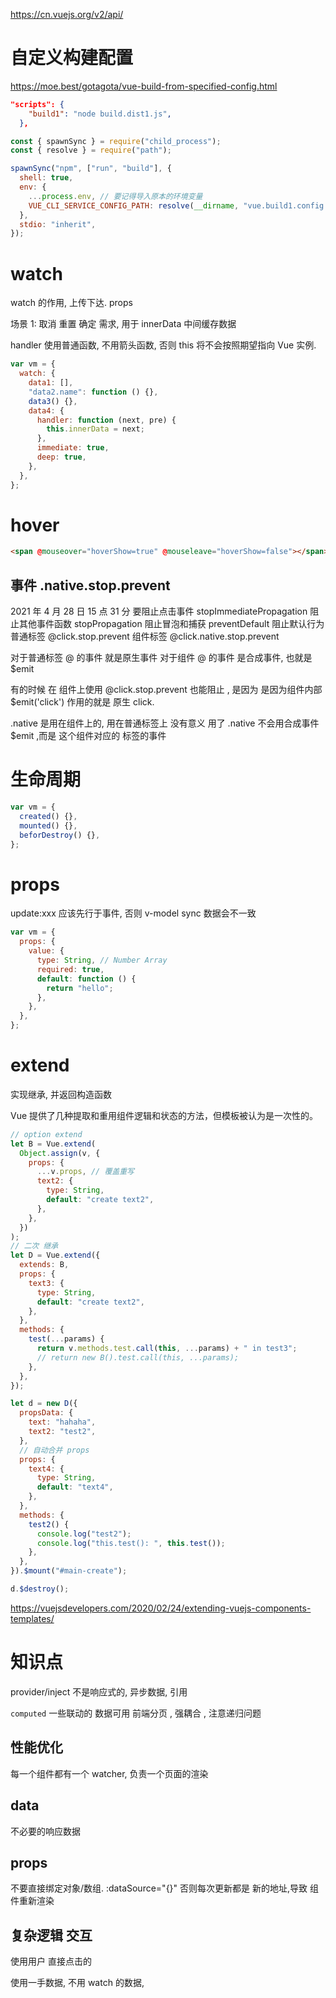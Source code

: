 https://cn.vuejs.org/v2/api/

# 自定义构建配置

https://moe.best/gotagota/vue-build-from-specified-config.html

```json
"scripts": {
    "build1": "node build.dist1.js",
  },
```

```js build.dist1.js
const { spawnSync } = require("child_process");
const { resolve } = require("path");

spawnSync("npm", ["run", "build"], {
  shell: true,
  env: {
    ...process.env, // 要记得导入原本的环境变量
    VUE_CLI_SERVICE_CONFIG_PATH: resolve(__dirname, "vue.build1.config.js"),
  },
  stdio: "inherit",
});
```

# watch

watch 的作用, 上传下达. props

场景 1: 取消 重置 确定 需求, 用于 innerData 中间缓存数据

handler 使用普通函数, 不用箭头函数, 否则 this 将不会按照期望指向 Vue 实例.

```js
var vm = {
  watch: {
    data1: [],
    "data2.name": function () {},
    data3() {},
    data4: {
      handler: function (next, pre) {
        this.innerData = next;
      },
      immediate: true,
      deep: true,
    },
  },
};
```

# hover

```html
<span @mouseover="hoverShow=true" @mouseleave="hoverShow=false"></span>
```

## 事件 .native.stop.prevent

2021 年 4 月 28 日 15 点 31 分
要阻止点击事件
stopImmediatePropagation 阻止其他事件函数
stopPropagation 阻止冒泡和捕获
preventDefault 阻止默认行为
普通标签 @click.stop.prevent
组件标签 @click.native.stop.prevent

对于普通标签 @ 的事件 就是原生事件
对于组件 @ 的事件 是合成事件, 也就是 $emit

有的时候 在 组件上使用 @click.stop.prevent 也能阻止 , 是因为
是因为组件内部 $emit('click') 作用的就是 原生 click.

.native 是用在组件上的, 用在普通标签上 没有意义
用了 .native 不会用合成事件 $emit ,而是 这个组件对应的 标签的事件

# 生命周期

```js
var vm = {
  created() {},
  mounted() {},
  beforDestroy() {},
};
```

# props

update:xxx
应该先行于事件, 否则 v-model sync 数据会不一致

```js
var vm = {
  props: {
    value: {
      type: String, // Number Array
      required: true,
      default: function () {
        return "hello";
      },
    },
  },
};
```

# extend

实现继承, 并返回构造函数

Vue 提供了几种提取和重用组件逻辑和状态的方法，但模板被认为是一次性的。

```js
// option extend
let B = Vue.extend(
  Object.assign(v, {
    props: {
      ...v.props, // 覆盖重写
      text2: {
        type: String,
        default: "create text2",
      },
    },
  })
);
// 二次 继承
let D = Vue.extend({
  extends: B,
  props: {
    text3: {
      type: String,
      default: "create text2",
    },
  },
  methods: {
    test(...params) {
      return v.methods.test.call(this, ...params) + " in test3";
      // return new B().test.call(this, ...params);
    },
  },
});

let d = new D({
  propsData: {
    text: "hahaha",
    text2: "test2",
  },
  // 自动合并 props
  props: {
    text4: {
      type: String,
      default: "text4",
    },
  },
  methods: {
    test2() {
      console.log("test2");
      console.log("this.test(): ", this.test());
    },
  },
}).$mount("#main-create");

d.$destroy();
```

https://vuejsdevelopers.com/2020/02/24/extending-vuejs-components-templates/

# 知识点

provider/inject
不是响应式的, 异步数据, 引用

`computed` 一些联动的 数据可用 前端分页 , 强耦合 , 注意递归问题

## 性能优化

每一个组件都有一个 watcher, 负责一个页面的渲染

## data

不必要的响应数据

## props

不要直接绑定对象/数组. :dataSource="{}"
否则每次更新都是 新的地址,导致 组件重新渲染

## 复杂逻辑 交互

使用用户 直接点击的

使用一手数据, 不用 watch 的数据,
